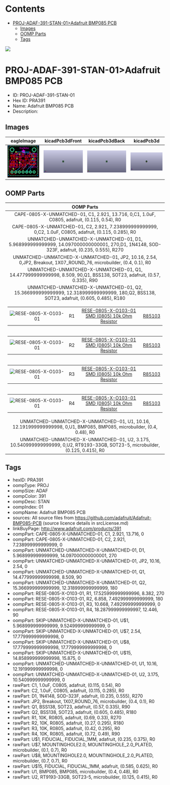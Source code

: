 



Contents
========

* [PROJ-ADAF-391-STAN-01>Adafruit BMP085 PCB](#proj-adaf-391-stan-01adafruit-bmp085-pcb)
	* [Images](#images)
	* [OOMP Parts](#oomp-parts)
	* [Tags](#tags)
  
![][im]
# PROJ-ADAF-391-STAN-01>Adafruit BMP085 PCB

- ID: PROJ-ADAF-391-STAN-01
- Hex ID: PRA391
- Name: Adafruit BMP085 PCB
- Description: 

## Images
  
  

|eagleImage|kicadPcb3dFront|kicadPcb3dBack|kicadPcb3d|
| :---: | :---: | :---: | :---: |
|[![eagleImage](eagleImage_140.png)](eagleImage_600.png)|[![kicadPcb3dFront](kicadPcb3dFront_140.png)](kicadPcb3dFront_600.png)|[![kicadPcb3dBack](kicadPcb3dBack_140.png)](kicadPcb3dBack_600.png)|[![kicadPcb3d](kicadPcb3d_140.png)](kicadPcb3d_600.png)|

## OOMP Parts
  

|OOMP Parts|
| :---: |
|CAPE-0805-X-UNMATCHED-01, C1, 2.921, 13.716, 0,C1, 1.0uF, C0805, adafruit, (0.115, 0.54), R0|
|CAPE-0805-X-UNMATCHED-01, C2, 2.921, 7.238999999999999, 0,C2, 1.0uF, C0805, adafruit, (0.115, 0.285), R0|
|UNMATCHED-UNMATCHED-X-UNMATCHED-01, D1, 5.968999999999999, 14.097000000000001, 270,D1, 1N4148, SOD-323F, adafruit, (0.235, 0.555), R270|
|UNMATCHED-UNMATCHED-X-UNMATCHED-01, JP2, 10.16, 2.54, 0,JP2, Breakout, 1X07_ROUND_76, microbuilder, (0.4, 0.1), R0|
|UNMATCHED-UNMATCHED-X-UNMATCHED-01, Q1, 14.477999999999998, 8.509, 90,Q1, BSS138, SOT23, adafruit, (0.57, 0.335), R90|
|UNMATCHED-UNMATCHED-X-UNMATCHED-01, Q2, 15.366999999999999, 12.318999999999999, 180,Q2, BSS138, SOT23, adafruit, (0.605, 0.485), R180|
|<table><tr><td>![RESE-0805-X-O103-01](https://raw.githubusercontent.com/oomlout/oomlout_OOMP_parts/main/RESE-0805-X-O103-01/image_140.jpg)</td><td> R1</td><td>[RESE-0805-X-O103-01<br>SMD (0805) 10k Ohm Resistor](https://github.com/oomlout/oomlout_OOMP_parts/tree/main/RESE-0805-X-O103-01/)</td><td>[R85103](https://github.com/oomlout/oomlout_OOMP_parts/tree/main/RESE-0805-X-O103-01/)</td></tr></table>|
|<table><tr><td>![RESE-0805-X-O103-01](https://raw.githubusercontent.com/oomlout/oomlout_OOMP_parts/main/RESE-0805-X-O103-01/image_140.jpg)</td><td> R2</td><td>[RESE-0805-X-O103-01<br>SMD (0805) 10k Ohm Resistor](https://github.com/oomlout/oomlout_OOMP_parts/tree/main/RESE-0805-X-O103-01/)</td><td>[R85103](https://github.com/oomlout/oomlout_OOMP_parts/tree/main/RESE-0805-X-O103-01/)</td></tr></table>|
|<table><tr><td>![RESE-0805-X-O103-01](https://raw.githubusercontent.com/oomlout/oomlout_OOMP_parts/main/RESE-0805-X-O103-01/image_140.jpg)</td><td> R3</td><td>[RESE-0805-X-O103-01<br>SMD (0805) 10k Ohm Resistor](https://github.com/oomlout/oomlout_OOMP_parts/tree/main/RESE-0805-X-O103-01/)</td><td>[R85103](https://github.com/oomlout/oomlout_OOMP_parts/tree/main/RESE-0805-X-O103-01/)</td></tr></table>|
|<table><tr><td>![RESE-0805-X-O103-01](https://raw.githubusercontent.com/oomlout/oomlout_OOMP_parts/main/RESE-0805-X-O103-01/image_140.jpg)</td><td> R4</td><td>[RESE-0805-X-O103-01<br>SMD (0805) 10k Ohm Resistor](https://github.com/oomlout/oomlout_OOMP_parts/tree/main/RESE-0805-X-O103-01/)</td><td>[R85103](https://github.com/oomlout/oomlout_OOMP_parts/tree/main/RESE-0805-X-O103-01/)</td></tr></table>|
|UNMATCHED-UNMATCHED-X-UNMATCHED-01, U1, 10.16, 12.191999999999998, 0,U1, BMP085, BMP085, microbuilder, (0.4, 0.48), R0|
|UNMATCHED-UNMATCHED-X-UNMATCHED-01, U2, 3.175, 10.540999999999999, 0,U2, RT9193-33GB, SOT23-5, microbuilder, (0.125, 0.415), R0|

## Tags

- hexID: PRA391
- oompType: PROJ
- oompSize: ADAF
- oompColor: 391
- oompDesc: STAN
- oompIndex: 01
- oompName: Adafruit BMP085 PCB
- sources: All source files from https://github.com/adafruit/Adafruit-BMP085-PCB (source licence details in srcLicense.md)
- linkBuyPage: http://www.adafruit.com/products/391
- oompPart: CAPE-0805-X-UNMATCHED-01, C1, 2.921, 13.716, 0
- oompPart: CAPE-0805-X-UNMATCHED-01, C2, 2.921, 7.238999999999999, 0
- oompPart: UNMATCHED-UNMATCHED-X-UNMATCHED-01, D1, 5.968999999999999, 14.097000000000001, 270
- oompPart: UNMATCHED-UNMATCHED-X-UNMATCHED-01, JP2, 10.16, 2.54, 0
- oompPart: UNMATCHED-UNMATCHED-X-UNMATCHED-01, Q1, 14.477999999999998, 8.509, 90
- oompPart: UNMATCHED-UNMATCHED-X-UNMATCHED-01, Q2, 15.366999999999999, 12.318999999999999, 180
- oompPart: RESE-0805-X-O103-01, R1, 17.525999999999996, 8.382, 270
- oompPart: RESE-0805-X-O103-01, R2, 6.858, 7.492999999999999, 180
- oompPart: RESE-0805-X-O103-01, R3, 10.668, 7.492999999999999, 0
- oompPart: RESE-0805-X-O103-01, R4, 18.287999999999997, 12.446, 90
- oompPart: SKIP-UNMATCHED-X-UNMATCHED-01, U$1, 5.968999999999999, 9.524999999999999, 0
- oompPart: SKIP-UNMATCHED-X-UNMATCHED-01, U$7, 2.54, 17.779999999999998, 0
- oompPart: SKIP-UNMATCHED-X-UNMATCHED-01, U$8, 17.779999999999998, 17.779999999999998, 0
- oompPart: SKIP-UNMATCHED-X-UNMATCHED-01, U$15, 14.858999999999998, 15.875, 0
- oompPart: UNMATCHED-UNMATCHED-X-UNMATCHED-01, U1, 10.16, 12.191999999999998, 0
- oompPart: UNMATCHED-UNMATCHED-X-UNMATCHED-01, U2, 3.175, 10.540999999999999, 0
- rawPart: C1, 1.0uF, C0805, adafruit, (0.115, 0.54), R0
- rawPart: C2, 1.0uF, C0805, adafruit, (0.115, 0.285), R0
- rawPart: D1, 1N4148, SOD-323F, adafruit, (0.235, 0.555), R270
- rawPart: JP2, Breakout, 1X07_ROUND_76, microbuilder, (0.4, 0.1), R0
- rawPart: Q1, BSS138, SOT23, adafruit, (0.57, 0.335), R90
- rawPart: Q2, BSS138, SOT23, adafruit, (0.605, 0.485), R180
- rawPart: R1, 10K, R0805, adafruit, (0.69, 0.33), R270
- rawPart: R2, 10K, R0805, adafruit, (0.27, 0.295), R180
- rawPart: R3, 10K, R0805, adafruit, (0.42, 0.295), R0
- rawPart: R4, 10K, R0805, adafruit, (0.72, 0.49), R90
- rawPart: U$1, FIDUCIAL, FIDUCIAL_1MM, adafruit, (0.235, 0.375), R0
- rawPart: U$7, MOUNTINGHOLE2.0, MOUNTINGHOLE_2.0_PLATED, microbuilder, (0.1, 0.7), R0
- rawPart: U$8, MOUNTINGHOLE2.0, MOUNTINGHOLE_2.0_PLATED, microbuilder, (0.7, 0.7), R0
- rawPart: U$15, FIDUCIAL, FIDUCIAL_1MM, adafruit, (0.585, 0.625), R0
- rawPart: U1, BMP085, BMP085, microbuilder, (0.4, 0.48), R0
- rawPart: U2, RT9193-33GB, SOT23-5, microbuilder, (0.125, 0.415), R0



[im]: kicadPcb3d_450.png
